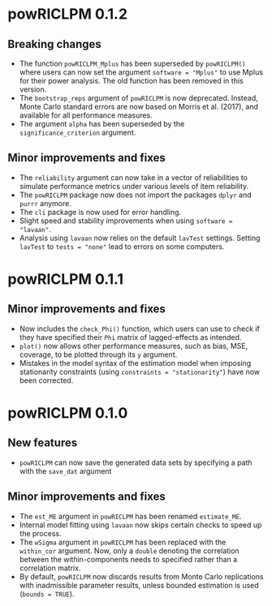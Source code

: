 # powRICLPM 0.1.2

## Breaking changes
* The function `powRICLPM_Mplus` has been superseded by `powRICLPM()` where users can now set the argument `software = "Mplus"` to use Mplus for their power analysis. The old function has been removed in this version.
* The `bootstrap_reps` argument of `powRICLPM` is now deprecated. Instead, Monte Carlo standard errors are now based on Morris et al. (2017), and available for all performance measures. 
* The argument `alpha` has been superseded by the `significance_criterion` argument. 

## Minor improvements and fixes
* The `reliability` argument can now take in a vector of reliabilities to simulate performance metrics under various levels of item reliability. 
* The `powRICLPM` package now does not import the packages `dplyr` and `purrr` anymore. 
* The `cli` package is now used for error handling. 
* Slight speed and stability improvements when using `software = "lavaan"`. 
* Analysis using `lavaan` now relies on the default `lavTest` settings. Setting `lavTest` to `tests = "none"` lead to errors on some computers. 

# powRICLPM 0.1.1

## Minor improvements and fixes

* Now includes the `check_Phi()` function, which users can use to check if they have specified their `Phi` matrix of lagged-effects as intended. 
* `plot()` now allows other performance measures, such as bias, MSE, coverage, to be plotted through its `y` argument.
* Mistakes in the model syntax of the estimation model when imposing stationarity constraints (using `constraints = "stationarity"`) have now been corrected. 

# powRICLPM 0.1.0

## New features 

* `powRICLPM` can now save the generated data sets by specifying a path with the `save_dat` argument

## Minor improvements and fixes

* The `est_ME` argument in `powRICLPM` has been renamed `estimate_ME`. 
* Internal model fitting using `lavaan` now skips certain checks to speed up the process. 
* The `wSigma` argument in `powRICLPM` has been replaced with the `within_cor` argument. Now, only a `double` denoting the correlation between the within-components needs to specified rather than a correlation matrix. 
* By default, `powRICLPM` now discards results from Monte Carlo replications with inadmissible parameter results, unless bounded estimation is used (`bounds = TRUE`). 




